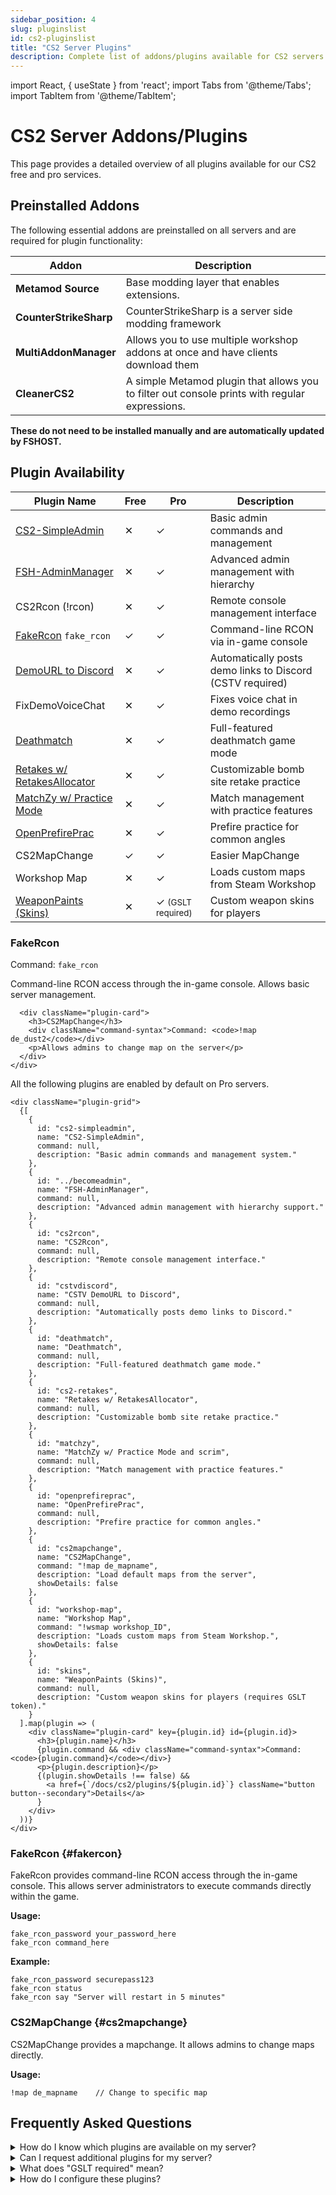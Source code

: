```yaml
---
sidebar_position: 4
slug: pluginslist
id: cs2-pluginslist
title: "CS2 Server Plugins"
description: Complete list of addons/plugins available for CS2 servers
---
```


import React, { useState } from 'react';
import Tabs from '@theme/Tabs';
import TabItem from '@theme/TabItem';

# CS2 Server Addons/Plugins

This page provides a detailed overview of all plugins available for our CS2 free and pro services.

## Preinstalled Addons

The following essential addons are preinstalled on all servers and are required for plugin functionality:

| Addon               | Description                                                                 |
|---------------------|-----------------------------------------------------------------------------|
| **Metamod Source**  | Base modding layer that enables extensions.                                 |
| **CounterStrikeSharp** | CounterStrikeSharp is a server side modding framework                    |
| **MultiAddonManager** | Allows you to use multiple workshop addons at once and have clients download them |
| **CleanerCS2** | A simple Metamod plugin that allows you to filter out console prints with regular expressions. |

**These do not need to be installed manually and are automatically updated by FSHOST.**

## Plugin Availability

<Tabs>
  <TabItem value="comparison" label="Free vs Pro Comparison" default>
    <div className="plugin-table-container">
      <table className="plugin-table">
        <thead>
          <tr>
            <th>Plugin Name</th>
            <th>Free</th>
            <th>Pro</th>
            <th>Description</th>
          </tr>
        </thead>
        <tbody>
          <tr>
            <td><a href="plugins/cs2-simpleadmin">CS2-SimpleAdmin</a></td>
            <td className="centered"><span className="no-icon">✕</span></td>
            <td className="centered"><span className="yes-icon">✓</span></td>
            <td>Basic admin commands and management</td>
          </tr>
          <tr>
            <td><a href="becomeadmin">FSH-AdminManager</a></td>
            <td className="centered"><span className="no-icon">✕</span></td>
            <td className="centered"><span className="yes-icon">✓</span></td>
            <td>Advanced admin management with hierarchy</td>
          </tr>
          <tr>
            <td>CS2Rcon (!rcon)</td>
            <td className="centered"><span className="no-icon">✕</span></td>
            <td className="centered"><span className="yes-icon">✓</span></td>
            <td>Remote console management interface</td>
          </tr>
          <tr className="highlight-row">
            <td><a href="#fakercon">FakeRcon</a> <code>fake_rcon</code></td>
            <td className="centered"><span className="yes-icon">✓</span></td>
            <td className="centered"><span className="yes-icon">✓</span></td>
            <td>Command-line RCON via in-game console</td>
          </tr>
          <tr>
            <td><a href="plugins/cstvdiscord">DemoURL to Discord</a></td>
            <td className="centered"><span className="no-icon">✕</span></td>
            <td className="centered"><span className="yes-icon">✓</span></td>
            <td>Automatically posts demo links to Discord (CSTV required)</td>
          </tr>
          <tr>
            <td>FixDemoVoiceChat</td>
            <td className="centered"><span className="no-icon">✕</span></td>
            <td className="centered"><span className="yes-icon">✓</span></td>
            <td>Fixes voice chat in demo recordings</td>
          </tr>
          <tr>
            <td><a href="plugins/deathmatch">Deathmatch</a></td>
            <td className="centered"><span className="no-icon">✕</span></td>
            <td className="centered"><span className="yes-icon">✓</span></td>
            <td>Full-featured deathmatch game mode</td>
          </tr>
          <tr>
            <td><a href="plugins/cs2-retakes">Retakes w/ RetakesAllocator</a></td>
            <td className="centered"><span className="no-icon">✕</span></td>
            <td className="centered"><span className="yes-icon">✓</span></td>
            <td>Customizable bomb site retake practice</td>
          </tr>
          <tr>
            <td><a href="plugins/matchzy">MatchZy w/ Practice Mode</a></td>
            <td className="centered"><span className="no-icon">✕</span></td>
            <td className="centered"><span className="yes-icon">✓</span></td>
            <td>Match management with practice features</td>
          </tr>
          <tr>
            <td><a href="plugins/openprefireprac">OpenPrefirePrac</a></td>
            <td className="centered"><span className="no-icon">✕</span></td>
            <td className="centered"><span className="yes-icon">✓</span></td>
            <td>Prefire practice for common angles</td>
          </tr>
          <tr>
            <td>CS2MapChange</td>
            <td className="centered"><span className="yes-icon">✓</span></td>
            <td className="centered"><span className="yes-icon">✓</span></td>
            <td>Easier MapChange</td>
          </tr>
          <tr>
            <td>Workshop Map</td>
            <td className="centered"><span className="no-icon">✕</span></td>
            <td className="centered"><span className="yes-icon">✓</span></td>
            <td>Loads custom maps from Steam Workshop</td>
          </tr>
          <tr>
            <td><a href="plugins/skins">WeaponPaints (Skins)</a></td>
            <td className="centered"><span className="no-icon">✕</span></td>
            <td className="centered"><span className="yes-icon">✓</span> <small className="special-note">(GSLT required)</small></td>
            <td>Custom weapon skins for players</td>
          </tr>
        </tbody>
      </table>
    </div>
  </TabItem>
  <TabItem value="free" label="Free Server Plugins">
    <div className="free-plugins">
      <div className="plugin-card">
        <h3>FakeRcon</h3>
        <div className="command-syntax">Command: <code>fake_rcon</code></div>
        <p>Command-line RCON access through the in-game console. Allows basic server management.</p>
      </div>
      
      <div className="plugin-card">
        <h3>CS2MapChange</h3>
        <div className="command-syntax">Command: <code>!map de_dust2</code></div>
        <p>Allows admins to change map on the server</p>
      </div>
    </div>
  </TabItem>
  <TabItem value="pro" label="Pro Server Plugins">
    <p>All the following plugins are enabled by default on Pro servers.</p>
    
    <div className="plugin-grid">
      {[
        {
          id: "cs2-simpleadmin",
          name: "CS2-SimpleAdmin",
          command: null,
          description: "Basic admin commands and management system."
        },
        {
          id: "../becomeadmin",
          name: "FSH-AdminManager",
          command: null,
          description: "Advanced admin management with hierarchy support."
        },
        {
          id: "cs2rcon",
          name: "CS2Rcon",
          command: null,
          description: "Remote console management interface."
        },
        {
          id: "cstvdiscord", 
          name: "CSTV DemoURL to Discord",
          command: null,
          description: "Automatically posts demo links to Discord."
        },
        {
          id: "deathmatch",
          name: "Deathmatch",
          command: null,
          description: "Full-featured deathmatch game mode."
        },
        {
          id: "cs2-retakes",
          name: "Retakes w/ RetakesAllocator",
          command: null,
          description: "Customizable bomb site retake practice."
        },
        {
          id: "matchzy",
          name: "MatchZy w/ Practice Mode and scrim",
          command: null,
          description: "Match management with practice features."
        },
        {
          id: "openprefireprac",
          name: "OpenPrefirePrac",
          command: null,
          description: "Prefire practice for common angles."
        },
        {
          id: "cs2mapchange",
          name: "CS2MapChange",
          command: "!map de_mapname",
          description: "Load default maps from the server",
          showDetails: false
        },
        {
          id: "workshop-map",
          name: "Workshop Map",
          command: "!wsmap workshop_ID",
          description: "Loads custom maps from Steam Workshop.",
          showDetails: false
        },
        {
          id: "skins",
          name: "WeaponPaints (Skins)",
          command: null,
          description: "Custom weapon skins for players (requires GSLT token)."
        }
      ].map(plugin => (
        <div className="plugin-card" key={plugin.id} id={plugin.id}>
          <h3>{plugin.name}</h3>
          {plugin.command && <div className="command-syntax">Command: <code>{plugin.command}</code></div>}
          <p>{plugin.description}</p>
          {(plugin.showDetails !== false) &&
            <a href={`/docs/cs2/plugins/${plugin.id}`} className="button button--secondary">Details</a>
          }
        </div>
      ))}
    </div>
  </TabItem>
</Tabs>

### FakeRcon {#fakercon}

FakeRcon provides command-line RCON access through the in-game console. This allows server administrators to execute commands directly within the game.

**Usage:**
```
fake_rcon_password your_password_here
fake_rcon command_here
```

**Example:**
```
fake_rcon_password securepass123
fake_rcon status
fake_rcon say "Server will restart in 5 minutes"
```

### CS2MapChange {#cs2mapchange}

CS2MapChange provides a mapchange. It allows admins to change maps directly.

**Usage:**
```
!map de_mapname    // Change to specific map
```

## Frequently Asked Questions

<div className="faq-container">
  <details>
    <summary>How do I know which plugins are available on my server?</summary>
    <p>You can check the plugin availability using the command <code>fake_rcon css_plugins list</code> in your game console after authenticating with RCON.</p>
  </details>
  
  <details>
    <summary>Can I request additional plugins for my server?</summary>
    <p>Pro server customers can request additional plugins through the support panel. Free server users are limited to the plugins listed in the "Free" column above.</p>
  </details>
  
  <details>
    <summary>What does "GSLT required" mean?</summary>
    <p>GSLT (Game Server Login Token) is required for certain plugins like WeaponPaints. This token links your server to a Steam account. Pro users can set up a GSLT through the control panel.</p>
  </details>
  
  <details>
    <summary>How do I configure these plugins?</summary>
    <p>Pro server users can configure plugins through the FTP (available on request) or by using RCON commands. Configuration options vary by plugin.</p>
  </details>
</div>

<style>
{`
  .plugin-table-container {
    overflow-x: auto;
    margin-bottom: 2rem;
  }
  
  .plugin-table {
    width: 100%;
    border-collapse: collapse;
  }
  
  .plugin-table th {
    background-color: #2a2a2a;
    color: white;
    padding: 12px;
    text-align: left;
  }
  
  .plugin-table td {
    padding: 10px 12px;
    border-bottom: 1px solid #3a3a3a;
  }
  
  .centered {
    text-align: center;
  }
  
  .yes-icon {
    color: #4CAF50;
    font-weight: bold;
  }
  
  .no-icon {
    color: #f44336;
    font-weight: bold;
  }
  
  .highlight-row {
    background-color: rgba(77, 208, 225, 0.08);
  }
  
  .special-note {
    color: #ff9800;
    font-style: italic;
  }
  
  .plugin-grid {
    display: grid;
    grid-template-columns: repeat(auto-fill, minmax(300px, 1fr));
    gap: 20px;
    margin-top: 20px;
  }
  
  .plugin-card {
    background-color: #2a2a2a;
    border-radius: 8px;
    padding: 16px;
    border: 1px solid #3a3a3a;
    height: 100%;
    display: flex;
    flex-direction: column;
  }
  
  .plugin-card h3 {
    margin-top: 0;
    border-bottom: 1px solid #3a3a3a;
    padding-bottom: 10px;
  }
  
  .plugin-card p {
    flex-grow: 1;
    margin-bottom: 15px;
  }
  
  .command-syntax {
    font-family: monospace;
    background-color: #333;
    padding: 8px;
    border-radius: 4px;
    margin-bottom: 10px;
  }
  
  .free-plugins {
    display: grid;
    grid-template-columns: repeat(auto-fill, minmax(300px, 1fr));
    gap: 20px;
  }
  
  .faq-container details {
    background-color: #2a2a2a;
    border: 1px solid #3a3a3a;
    border-radius: 8px;
    padding: 0;
    margin-bottom: 10px;
    --docusaurus-details-summary-arrow-size: 0;
    --docusaurus-details-summary-arrow: none;
  }
  
  .faq-container summary {
    padding: 15px;
    cursor: pointer;
    font-weight: bold;
    list-style: none;
  }
  
  .faq-container details p {
    padding: 0 15px 15px;
    margin: 0;
  }

  /* Light mode overrides */
  html[data-theme='light'] .plugin-table th {
    background-color: #f0f0f0;
    color: #333;
  }
  
  html[data-theme='light'] .plugin-table td {
    border-bottom: 1px solid #ddd;
  }
  
  html[data-theme='light'] .highlight-row {
    background-color: rgba(0, 120, 215, 0.05);
  }
  
  html[data-theme='light'] .plugin-card {
    background-color: #f8f8f8;
    border: 1px solid #ddd;
  }
  
  html[data-theme='light'] .plugin-card h3 {
    border-bottom: 1px solid #ddd;
  }
  
  html[data-theme='light'] .command-syntax {
    background-color: #f0f0f0;
  }
  
  html[data-theme='light'] .faq-container details {
    background-color: #f8f8f8;
    border: 1px solid #ddd;
  }
`}
</style>
